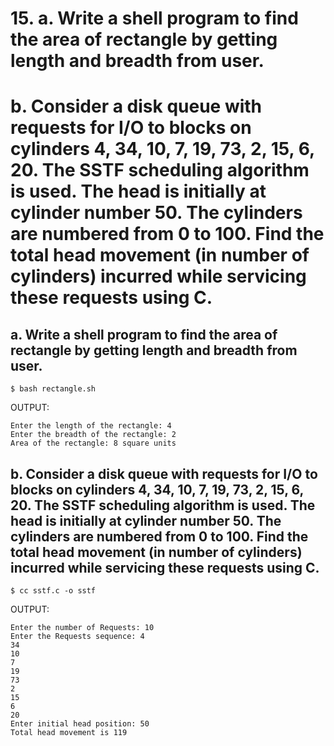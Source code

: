# 15. a. Write a shell program to find the area of rectangle by getting length and breadth from user.
# b. Consider a disk queue with requests for I/O to blocks on cylinders 4, 34, 10, 7, 19, 73, 2, 15, 6, 20. The SSTF scheduling algorithm is used. The head is initially at cylinder number 50. The cylinders are numbered from 0 to 100. Find the total head movement (in number of cylinders) incurred while servicing these requests using C.

## a. Write a shell program to find the area of rectangle by getting length and breadth from user.

`$ bash rectangle.sh`

OUTPUT:
```
Enter the length of the rectangle: 4
Enter the breadth of the rectangle: 2
Area of the rectangle: 8 square units
```

## b. Consider a disk queue with requests for I/O to blocks on cylinders 4, 34, 10, 7, 19, 73, 2, 15, 6, 20. The SSTF scheduling algorithm is used. The head is initially at cylinder number 50. The cylinders are numbered from 0 to 100. Find the total head movement (in number of cylinders) incurred while servicing these requests using C.

`$ cc sstf.c -o sstf`

OUTPUT:

```
Enter the number of Requests: 10
Enter the Requests sequence: 4
34
10
7
19
73
2
15
6
20
Enter initial head position: 50
Total head movement is 119
```
